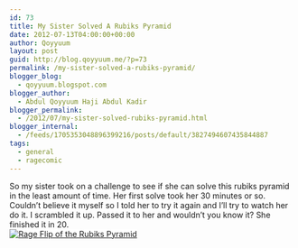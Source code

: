 ```yaml
---
id: 73
title: My Sister Solved A Rubiks Pyramid
date: 2012-07-13T04:00:00+00:00
author: Qoyyuum
layout: post
guid: http://blog.qoyyuum.me/?p=73
permalink: /my-sister-solved-a-rubiks-pyramid/
blogger_blog:
  - qoyyuum.blogspot.com
blogger_author:
  - Abdul Qoyyuum Haji Abdul Kadir
blogger_permalink:
  - /2012/07/my-sister-solved-rubiks-pyramid.html
blogger_internal:
  - /feeds/1705353048896399216/posts/default/3827494607435844887
tags:
  - general
  - ragecomic
---
```

  
So my sister took on a challenge to see if she can solve this rubiks pyramid in the least amount of time. Her first solve took her 30 minutes or so. Couldn&#8217;t believe it myself so I told her to try it again and I&#8217;ll try to watch her do it. I scrambled it up. Passed it to her and wouldn&#8217;t you know it? She finished it in 20.  
<a href="http://i2.wp.com/blog.qoyyuum.me/wp-content/uploads/2012/07/flip-the-rubiks-pyramid.png" style="background-color: white; clear: left; display: inline !important; margin-bottom: 1em; margin-right: 1em; text-align: center;"><img alt="Rage Flip of the Rubiks Pyramid" border="0" src="http://i2.wp.com/blog.qoyyuum.me/wp-content/uploads/2012/07/flip-the-rubiks-pyramid.png?resize=640%2C236" title="" data-recalc-dims="1" /></a>